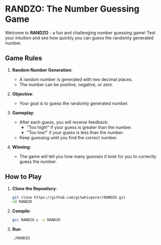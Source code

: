 # RANDZO: The Number Guessing Game

Welcome to **RANDZO** - a fun and challenging number guessing game! Test your intuition and see how quickly you can guess the randomly generated number.

## Game Rules

1. **Random Number Generation**:
   - A random number is generated with two decimal places.
   - The number can be positive, negative, or zero.

2. **Objective**:
   - Your goal is to guess the randomly generated number.

3. **Gameplay**:
   - After each guess, you will receive feedback:
     - "Too high!" if your guess is greater than the number.
     - "Too low!" if your guess is less than the number.
   - Keep guessing until you find the correct number.

4. **Winning**:
   - The game will tell you how many guesses it took for you to correctly guess the number.

## How to Play

1. **Clone the Repository**:
   ```bash
   git clone https://github.com/gitwhisperer/RANDZO.git
   cd RANDZO

2. **Compile**:
   ```bash
   gcc RANDZO.c -o RANDZO


1. **Run**:
   ```bash
   ./RANDZO

